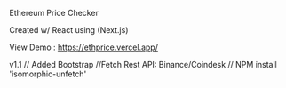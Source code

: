 Ethereum Price Checker

Created w/ React using (Next.js)

View Demo : https://ethprice.vercel.app/





v1.1 // Added Bootstrap //Fetch Rest API: Binance/Coindesk // NPM install 'isomorphic-unfetch'

